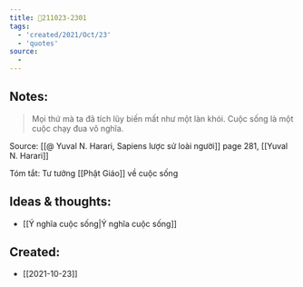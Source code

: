 ```yaml
---
title: 💬211023-2301
tags:
  - 'created/2021/Oct/23'
  - 'quotes'
source:
  - 
---
```


## Notes:
> Mọi thứ mà ta đã tích lũy biến mất như một làn khói. Cuộc sống là một cuộc chạy đua vô nghĩa.

Source: [[@ Yuval N. Harari, Sapiens lược sử loài người]] page 281, [[Yuval N. Harari]]

Tóm tắt: Tư tưởng [[Phật Giáo]] về cuộc sống

## Ideas & thoughts:
- [[Ý nghĩa cuộc sống|Ý nghĩa cuộc sống]]
## Created:
- [[2021-10-23]]
